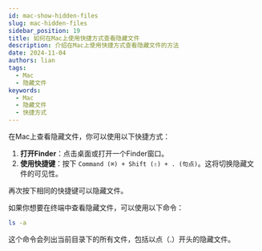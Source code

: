 ```yaml
---
id: mac-show-hidden-files
slug: mac-hidden-files
sidebar_position: 19
title: 如何在Mac上使用快捷方式查看隐藏文件
description: 介绍在Mac上使用快捷方式查看隐藏文件的方法
date: 2024-11-04
authors: lian
tags: 
  - Mac
  - 隐藏文件
keywords: 
  - Mac
  - 隐藏文件
  - 快捷方式
---
```




在Mac上查看隐藏文件，你可以使用以下快捷方式：

1. **打开Finder**：点击桌面或打开一个Finder窗口。
2. **使用快捷键**：按下 `Command (⌘) + Shift (⇧) + . (句点)`。这将切换隐藏文件的可见性。

再次按下相同的快捷键可以隐藏文件。

如果你想要在终端中查看隐藏文件，可以使用以下命令：

```bash
ls -a
```

这个命令会列出当前目录下的所有文件，包括以点（.）开头的隐藏文件。